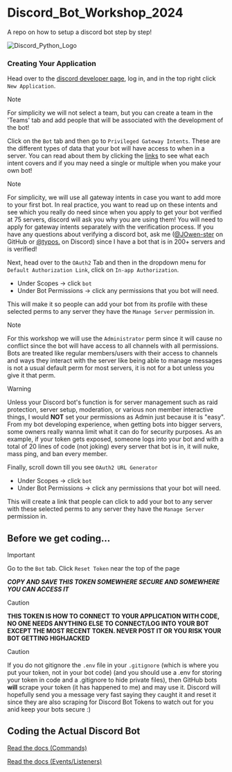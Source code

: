 # Discord_Bot_Workshop_2024
A repo on how to setup a discord bot step by step!

![Discord_Python_Logo](https://images.opencollective.com/discordpy/25fb26d/logo/256.png)

### Creating Your Application
Head over to the [discord developer page](https://discord.com/developers/applications), log in, and in the top right click `New Application`.

> [!NOTE]
> For simplicity we will not select a team, but you can create a team in the 'Teams' tab and add people that will be associated with the development of the bot!

Click on the `Bot` tab and then go to `Privileged Gateway Intents`. These are the different types of data that your bot will have access to when in a server. You can read about them by clicking the [links](https://discord.com/developers/docs/topics/gateway#gateway-intents) to see what each intent covers and if you may need a single or multiple when you make your own bot!

> [!NOTE]
> For simplicity, we will use all gateway intents in case you want to add more to your first bot. In real practice, you want to read up on these intents and see which you really do need since when you apply to get your bot verified at 75 servers, discord will ask you why you are using them! You will need to apply for gateway intents separately with the verification process. If you have any questions about verifying a discord bot, ask me ([@JOwen-ster](https://github.com/JOwen-ster) on GitHub or [@typos.](https://discord.com/) on Discord) since I have a bot that is in 200+ servers and is verified!

Next, head over to the `OAuth2` Tab and then in the dropdown menu for `Default Authorization Link`, click on `In-app Authorization`.
* Under Scopes -> click `bot`
* Under Bot Permissions -> click any permissions that you bot will need.

This will make it so people can add your bot from its profile with these selected perms to any server they have the `Manage Server` permission in.

> [!NOTE]
> For this workshop we will use the `Administrator` perm since it will cause no conflict since the bot will have access to all channels with all permissions.
> Bots are treated like regular members/users with their access to channels and ways they interact with the server like being able to manage messages is not a usual default perm for most servers, it is not for a bot unless you give it that perm.

> [!WARNING]
> Unless your Discord bot's function is for server management such as raid protection, server setup, moderation, or various non member interactive things, I would **NOT** set your permissions as Admin just because it is "easy". From my bot developing experience, when getting bots into bigger servers, some owners really wanna limit what it can do for security purposes. As an example, if your token gets exposed, someone logs into your bot and with a total of 20 lines of code (not joking) every server that bot is in, it will nuke, mass ping, and ban every member.

Finally, scroll down till you see `OAuth2 URL Generator`
* Under Scopes -> click `bot`
* Under Bot Permissions -> click any permissions that your bot will need.

This will create a link that people can click to add your bot to any server with these selected perms to any server they have the `Manage Server` permission in.

## Before we get coding...
> [!IMPORTANT]
> Go to the `Bot` tab.
> Click `Reset Token` near the top of the page

***__COPY AND SAVE THIS TOKEN SOMEWHERE SECURE AND SOMEWHERE YOU CAN ACCESS IT__***

> [!CAUTION]
> **THIS TOKEN IS HOW TO CONNECT TO YOUR APPLICATION WITH CODE, NO ONE NEEDS ANYTHING ELSE TO CONNECT/LOG INTO YOUR BOT EXCEPT THE MOST RECENT TOKEN. NEVER POST IT OR YOU RISK YOUR BOT GETTING HIGHJACKED**

> [!CAUTION]
> If you do not gitignore the `.env` file in your `.gitignore` (which is where you put your token, not in your bot code) (and you should use a .env for storing your token in code and a .gitignore to hide private files), then GitHub bots **will** scrape your token (it has happened to me) and may use it. Discord will hopefully send you a message very fast saying they caught it and reset it since they are also scraping for Discord Bot Tokens to watch out for you anid keep your bots secure :)


## Coding the Actual Discord Bot
[Read the docs (Commands)](https://discordpy.readthedocs.io/en/stable/ext/commands/commands.html)

[Read the docs (Events/Listeners)](https://discordpy.readthedocs.io/en/stable/api.html?highlight=event#discord-api-events)

